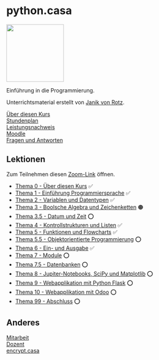 # python.casa

<img src="https://upload.wikimedia.org/wikipedia/commons/thumb/c/c3/Python-logo-notext.svg/768px-Python-logo-notext.svg.png" width="150px" />

Einführung in die Programmierung.

Unterrichtsmaterial erstellt von [Janik von Rotz](https://janikvonrotz.ch/).

[Über diesen Kurs](about.md)  
[Stundenplan](timetable.md)  
[Leistungsnachweis](exam.md)  
[Moodle](https://moodle.medizintechnik-hf.ch/course/view.php?id=183)  
[Fragen und Antworten](faq.md)

## Lektionen

Zum Teilnehmen diesen [Zoom-Link](https://us02web.zoom.us/j/89458566531?pwd=OXVFeG1lKy9TRUFJQnNiYm9ibGpvZz09) öffnen.

* [Thema 0 - Über diesen Kurs](topic-0/README.md) ✅
* [Thema 1 - Einführung Programmiersprache](topic-1/README.md) ✅
* [Thema 2 - Variablen und Datentypen](topic-2/README.md) ✅
* [Thema 3 - Boolsche Algebra und Zeichenketten](topic-3/README.md) 🟠
* [Thema 3.5 - Datum und Zeit](topic-3-5/README.md) ⭕
* [Thema 4 - Kontrollstrukturen und Listen](topic-4/README.md) ✅
* [Thema 5 - Funktionen und Flowcharts](topic-5/README.md) ✅
* [Thema 5.5 - Objektorientierte Programmierung](topic-5-5/README.md) ⭕
* [Thema 6 - Ein- und Ausgabe](topic-6/README.md) ✅
* [Thema 7 - Module](topic-7/README.md) ⭕
* [Thema 7.5 - Datenbanken](topic-7-5/README.md) ⭕
* [Thema 8 - Jupiter-Notebooks, SciPy und Matplotlib](topic-8/README.md) ⭕
* [Thema 9 - Webapplikation mit Python Flask](topic-9/README.md) ⭕
* [Thema 10 - Webapplikation mit Odoo](topic-10/README.md) ⭕
* [Thema 99 - Abschluss](topic-99/readme.md) ⭕

## Anderes

[Mitarbeit](contribution.md)  
[Dozent](teacher.md)  
[encrypt.casa](https://encrypt.casa)
